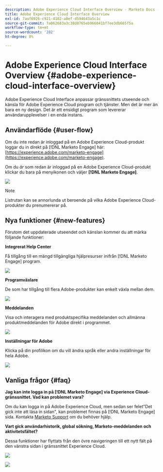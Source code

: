```yaml
---
description: Adobe Experience Cloud Interface Overview - Marketo Docs - produktdokumentation
title: Adobe Experience Cloud Interface Overview
exl-id: 7aaf6926-c921-4182-a8ef-d594643a5c1c
source-git-commit: 7a062683a3c38d8765eb966041bf7ee3db665f5a
workflow-type: tm+mt
source-wordcount: '282'
ht-degree: 0%

---
```


# Adobe Experience Cloud Interface Overview {#adobe-experience-cloud-interface-overview}

Adobe Experience Cloud Interface anpassar gränssnittets utseende och känsla för Adobe Experience Cloud program och tjänster. Men det är mer än bara en ny design. Det är ett ensidigt program som levererar användarupplevelser i en enda instans.

## Användarflöde {#user-flow}

Om du inte redan är inloggad på en Adobe Experience Cloud-produkt loggar du in direkt på [!DNL Marketo Engage] här: [https://experience.adobe.com/marketo-engage](https://experience.adobe.com/marketo-engage).

Om du _är_ som redan är inloggad på en Adobe Experience Cloud-produkt klickar du bara på menyikonen och väljer **[!DNL Marketo Engage]**.

![](assets/unified-shell-overview-1.png)

>[!NOTE]
>
>Listrutan kan se annorlunda ut beroende på vilka Adobe Experience Cloud-produkter du prenumererar på.

## Nya funktioner {#new-features}

Förutom det uppdaterade utseendet och känslan kommer du att märka följande funktioner:

**Integrerat Help Center**

Få tillgång till en mängd tillgängliga hjälpresurser inifrån [!DNL Marketo Engage] program.

![](assets/unified-shell-overview-2.png)

**Programväxlare**

De som har tillgång till flera Adobe-produkter kan enkelt växla mellan dem.

![](assets/unified-shell-overview-3.png)

**Meddelanden**

Visa och interagera med produktspecifika meddelanden och allmänna produktmeddelanden för Adobe direkt i programmet.

![](assets/unified-shell-overview-4.png)

**Inställningar för Adobe**

Klicka på din profilikon om du vill ändra språk eller andra inställningar för hela Adobe.

![](assets/unified-shell-overview-5.png)

## Vanliga frågor {#faq}

**Jag kan inte logga in på [!DNL Marketo Engage] via Experience Cloud-gränssnittet. Vad kan problemet vara?**

Om du kan logga in på Adobe Experience Cloud, men sedan ser felet&quot;Det gick inte att läsa in sidan&quot;, kan problemet finnas på [!DNL Marketo Engage] sida. Kontakta [Marketo Support](https://nation.marketo.com/t5/support/ct-p/Support) om du behöver hjälp.

**Vart gick användarhistorik, global sökning, Marketo-meddelanden och aktivitetsfältet?**

Dessa funktioner har flyttats från den övre navigeringen till ett nytt fält på den vänstra sidan i gränssnittet Experience Cloud.

![](assets/unified-shell-overview-6.png)

![](assets/unified-shell-overview-7.png)
